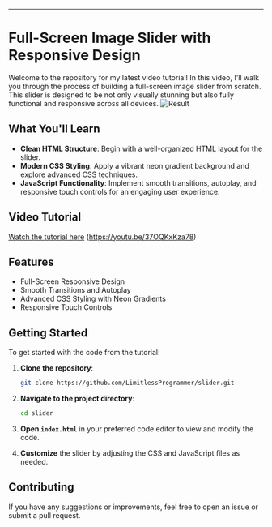
---

# Full-Screen Image Slider with Responsive Design

Welcome to the repository for my latest video tutorial! In this video, I'll walk you through the process of building a full-screen image slider from scratch. This slider is designed to be not only visually stunning but also fully functional and responsive across all devices.
![Result](slider/Result.png)

## What You'll Learn

- **Clean HTML Structure**: Begin with a well-organized HTML layout for the slider.
- **Modern CSS Styling**: Apply a vibrant neon gradient background and explore advanced CSS techniques.
- **JavaScript Functionality**: Implement smooth transitions, autoplay, and responsive touch controls for an engaging user experience.

## Video Tutorial

[Watch the tutorial here](#) (https://youtu.be/37OQKxKza78)

## Features

- Full-Screen Responsive Design
- Smooth Transitions and Autoplay
- Advanced CSS Styling with Neon Gradients
- Responsive Touch Controls

## Getting Started

To get started with the code from the tutorial:

1. **Clone the repository**:
    ```bash
    git clone https://github.com/LimitlessProgrammer/slider.git
    ```

2. **Navigate to the project directory**:
    ```bash
    cd slider
    ```

3. **Open `index.html`** in your preferred code editor to view and modify the code.

4. **Customize** the slider by adjusting the CSS and JavaScript files as needed.

## Contributing

If you have any suggestions or improvements, feel free to open an issue or submit a pull request.

